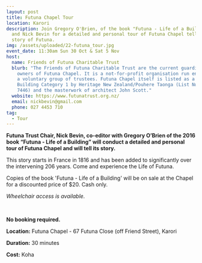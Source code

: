 ```yaml
---
layout: post
title: Futuna Chapel Tour
location: Karori
description: Join Gregory O'Brien, of the book "Futuna - Life of a Building",
  and Nick Bevin for a detailed and personal tour of Futuna Chapel telling the
  story of Futuna.
img: /assets/uploaded/22-futuna_tour.jpg
event_date: 11:30am Sun 30 Oct & Sat 5 Nov
host:
  name: Friends of Futuna Charitable Trust
  blurb: "The Friends of Futuna Charitable Trust are the current guardians and
    owners of Futuna Chapel. It is a not-for-profit organisation run entirely by
    a voluntary group of trustees. Futuna Chapel itself is listed as a Heritage
    Building Category 1 by Heritage New Zealand/Pouhere Taonga (List Number #
    7446) and the masterwork of architect John Scott."
  website: https://www.futunatrust.org.nz/
  email: nickbevin@gmail.com
  phone: 027 4453 710
tag:
  - Tour
---
```

**Futuna Trust Chair, Nick Bevin, co-editor with Gregory O’Brien of the 2016 book “Futuna - Life of a Building” will conduct a detailed and personal tour of Futuna Chapel and will tell its story.**

This story starts in France in 1816 and has been added to significantly over the intervening 206 years. Come and experience the Life of Futuna.

Copies of the book 'Futuna - Life of a Building' will be on sale at the Chapel for a discounted price of $20. Cash only.

*Wheelchair access is available.*

<br>

**No booking required.**

**Location:** Futuna Chapel - 67 Futuna Close (off Friend Street), Karori

**Duration:** 30 minutes

**Cost:** Koha